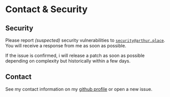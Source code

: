 # Contact & Security

## Security

Please report _(suspected)_ security vulnerabilities to
[`security@arthur.place`](mailto:security@arthur.place). You will receive a response from
me as soon as possible.

If the issue is confirmed, i will release a patch as soon as possible depending on
complexity but historically within a few days.

## Contact

See my contact information on my [github profile](https://github.com/ArthurFiorette) or
open a new issue.

